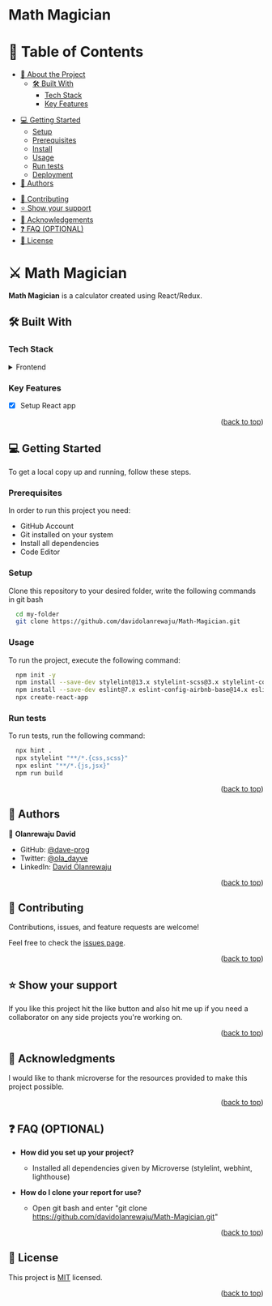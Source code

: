 # Math Magician

<!--
HOW TO USE:
This is an example of how you may give instructions on setting up your project locally.

Modify this file to match your project and remove sections that don't apply.

REQUIRED SECTIONS:
- Table of Contents
- About the Project
  - Built With
  - Live Demo
- Getting Started
- Authors
- Future Features
- Contributing
- Show your support
- Acknowledgements
- License

OPTIONAL SECTIONS:
- FAQ

After you're finished please remove all the comments and instructions!
-->
<!-- TABLE OF CONTENTS -->

# 📗 Table of Contents

- [📖 About the Project](#about-project)
  - [🛠 Built With](#built-with)
    - [Tech Stack](#tech-stack)
    - [Key Features](#key-features)
<!-- - [🚀 Live Demo](#live-demo) -->
- [💻 Getting Started](#getting-started)
  - [Setup](#setup)
  - [Prerequisites](#prerequisites)
  - [Install](#install)
  - [Usage](#usage)
  - [Run tests](#run-tests)
  - [Deployment](#triangular_flag_on_post-deployment)
- [👥 Authors](#authors)
<!-- - [🔭 Future Features](#future-features) -->
<!-- - [🎥 Video Summary](#video-summary) -->
- [🤝 Contributing](#contributing)
- [⭐️ Show your support](#support)
- [🙏 Acknowledgements](#acknowledgements)
- [❓ FAQ (OPTIONAL)](#faq)
- [📝 License](#license)

<!-- PROJECT DESCRIPTION -->

# ⚔ Math Magician <a name="about-project"></a>

**Math Magician** is a calculator created using React/Redux.

## 🛠 Built With <a name="built-with"></a>

### Tech Stack <a name="tech-stack"></a>
<details>
  <summary>Frontend</summary>
  <ul>
    <li>HTML</li>
    <li>CSS</li>
    <li>Linters</li>
    <li>GitHub Flow</li>
    <li>Git Flow</li>
    <li>Javascript</li>
    <li>React</li>
  </ul>
</details>

<!-- Features -->

### Key Features <a name="key-features"></a>

- [x] Setup React app

<p align="right">(<a href="#readme-top">back to top</a>)</p>

<!-- LIVE DEMO -->
<!-- ### 🚀 Live Demo <a name="live-demo"></a>
- [Live Demo Link](https://davidolanrewaju.github.io/Leaderboard/dist/)

<p align="right">(<a href="#readme-top">back to top</a>)</p> -->

<!-- GETTING STARTED -->

## 💻 Getting Started <a name="getting-started"></a>


To get a local copy up and running, follow these steps.

### Prerequisites

In order to run this project you need:
<ul>
  <li>GitHub Account</li>
  <li>Git installed on your system</li>
  <li>Install all dependencies</li>
  <li>Code Editor</li>
</ul>

### Setup

Clone this repository to your desired folder, write the following commands in git bash 

```sh
  cd my-folder
  git clone https://github.com/davidolanrewaju/Math-Magician.git
```


### Usage

To run the project, execute the following command:

```sh
  npm init -y
  npm install --save-dev stylelint@13.x stylelint-scss@3.x stylelint-config-standard@21.x stylelint-csstree-validator@1.x
  npm install --save-dev eslint@7.x eslint-config-airbnb-base@14.x eslint-plugin-import@2.x babel-eslint@10.x
  npx create-react-app
```

### Run tests

To run tests, run the following command:

```sh
  npx hint .
  npx stylelint "**/*.{css,scss}"
  npx eslint "**/*.{js,jsx}"
  npm run build
```
<p align="right">(<a href="#readme-top">back to top</a>)</p>

<!-- AUTHORS -->

## 👥 Authors <a name="authors"></a>

👤 **Olanrewaju David**
- GitHub: [@dave-prog](https://github.com/dave-prog)
- Twitter: [@ola_dayve](https://twitter.com/ola_dayve)
- LinkedIn: [David Olanrewaju](https://www.linkedin.com/in/david-olanrewaju)

<p align="right">(<a href="#readme-top">back to top</a>)</p>

<!-- FUTURE FEATURES -->

<!-- ## 🔭 Future Features <a name="future-features"></a>

- [ ] Set alarms for actions
- [ ] Download action list as images, pdfs or docs

<p align="right">(<a href="#readme-top">back to top</a>)</p> -->

<!-- VIDEO SUMMARY -->
<!-- ## 🎥 Video Summary <a name="video-summary"></a>
>This is a video summary on the aim of this project and the challenges encountered.</br>
Click [this link](https://www.loom.com/share/a600c92ff4cd4594a16d8c8d59bc619d) to get a view of the project

<p align="right">(<a href="#readme-top">back to top</a>)</p> -->

<!-- CONTRIBUTING -->

## 🤝 Contributing <a name="contributing"></a>

Contributions, issues, and feature requests are welcome!

Feel free to check the [issues page](https://github.com/davidolanrewaju/Math-Magician/issues).

<p align="right">(<a href="#readme-top">back to top</a>)</p>

<!-- SUPPORT -->

## ⭐️ Show your support <a name="support"></a>

If you like this project hit the like button and also hit me up if you need a collaborator on any side projects you're working on.

<p align="right">(<a href="#readme-top">back to top</a>)</p>

<!-- ACKNOWLEDGEMENTS -->

## 🙏 Acknowledgments <a name="acknowledgements"></a>

I would like to thank microverse for the resources provided to make this project possible.

<p align="right">(<a href="#readme-top">back to top</a>)</p>

<!-- FAQ (optional) -->

## ❓ FAQ (OPTIONAL) <a name="faq"></a>

- **How did you set up your project?**

  - Installed all dependencies given by Microverse (stylelint, webhint, lighthouse)

- **How do I clone your report for use?**

  - Open git bash and enter "git clone https://github.com/davidolanrewaju/Math-Magician.git"

<p align="right">(<a href="#readme-top">back to top</a>)</p>

<!-- LICENSE -->

## 📝 License <a name="license"></a>

This project is [MIT](./LICENSE) licensed.

<p align="right">(<a href="#readme-top">back to top</a>)</p>
